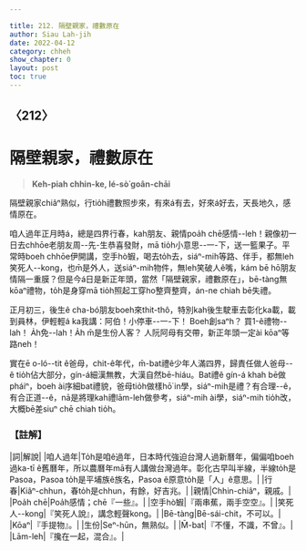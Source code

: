 ```yaml
---

title: 212. 隔壁親家，禮數原在
author: Siau Lah-jih
date: 2022-04-12
category: chheh
show_chapter: 0
layout: post
toc: true
---
```

  
## 〈212〉
# 隔壁親家，禮數原在
>**Keh-piah chhin-ke, lé-sò͘ goân-chāi**

隔壁親家chiâⁿ熟似，行tio̍h禮數照步來，有來á有去，好來á好去，天長地久，感情原在。

咱人過年正月時á，總是四界行春，kah朋友、親情poa̍h chē感情--leh！親像初一日去chhōe老朋友周--先-生恭喜發財，mā tio̍h小意思--一-下，送一籃果子。平常時boeh chhōe伊開講，空手hò͘蝦，喝去to̍h去，siáⁿ-mih等路、伴手，都無leh笑死人--kong，也m̄是外人，送siáⁿ-mih物件，無leh笑破人ê嘴，kám bē hō͘朋友情隔一重膜？但是今á日是新正年頭，當然「隔壁親家，禮數原在」，bē-tàng無kōaⁿ禮物，to̍h是身穿mā tio̍h照起工穿ho͘整齊整齊，án-ne chiah bē失禮。

正月初三，後生ê cha-bó͘朋友boeh來thit-thô，特別kah後生駛車去彰化ka載，載到員林，伊輕輕á ka我講：阿伯！小停車--一-下！
Boeh創saⁿh？
買1-ê禮物--lah！
A̍h免--lah！A̍h m̄是生份人客？
人阮阿母有交帶，新正年頭一定ài kōaⁿ等路neh！

實在ē o-ló--tit ê爸母，chit-ê年代，m̄-bat禮ê少年人滿四界，歸責任做人爸母--ê tio̍h佔大部分，gín-á細漢無教，大漢自然bē-hiáu。Bat禮ê gín-á khah bē做pháiⁿ，boeh ài序細bat禮貌，爸母tio̍h做樣hō͘ in學，siáⁿ-mih是禮？有合理--ê，有合正道--ê，nā是將理kah禮lām-leh做參考，siáⁿ-mih ài學，siáⁿ-mih tio̍h改，大概bē差siuⁿ chē chiah tio̍h。


### 【註解】

|詞|解說|
|咱人過年|To̍h是咱ê過年，日本時代強迫台灣人過新曆年，偏偏咱boeh過ka-tī ê舊曆年，所以農曆年mā有人講做台灣過年。彰化古早叫半線，半線to̍h是Pasoa，Pasoa to̍h是平埔族ê族名，Pasoa ê原意to̍h是「人」ê意思。|
|行春|Kiâⁿ-chhun，春to̍h是chhun，有餘，好吉兆。|
|親情|Chhin-chiâⁿ，親戚。|
|Poa̍h chē|Poa̍h感情；chē『一些』。|
|空手hò͘蝦|『兩串蕉，兩手空空』。|
|笑死人--kong|『笑死人說』，講念輕聲kong。|
|Bē-tàng|Bē-sái-chit，不可以。|
|Kōaⁿ|『手提物』。|
|生份|Seⁿ-hūn，無熟似。|
|M̄-bat|『不懂，不識，不曾』。|
|Lām-leh|『攙在一起，混合』。|
